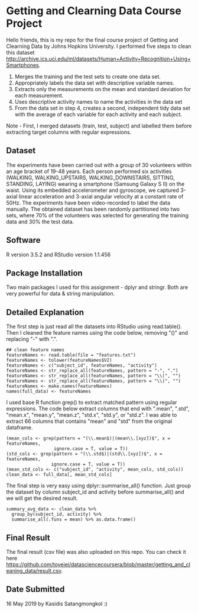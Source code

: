 # Getting and Clearning Data Course Project

Hello friends, this is my repo for the final course project of Getting and Clearning Data by Johns Hopkins University. I performed five steps to clean this dataset http://archive.ics.uci.edu/ml/datasets/Human+Activity+Recognition+Using+Smartphones.

1. Merges the training and the test sets to create one data set.
2. Appropriately labels the data set with descriptive variable names.
3. Extracts only the measurements on the mean and standard deviation for each measurement.
4. Uses descriptive activity names to name the activities in the data set
5. From the data set in step 4, creates a second, independent tidy data set with the average of each variable for each activity and each subject.

Note - First, I merged datasets (train, test, subject) and labelled them before extracting target columns with regular expressions.

## Dataset

The experiments have been carried out with a group of 30 volunteers within an age bracket of 19-48 years. Each person performed six activities (WALKING, WALKING_UPSTAIRS, WALKING_DOWNSTAIRS, SITTING, STANDING, LAYING) wearing a smartphone (Samsung Galaxy S II) on the waist. Using its embedded accelerometer and gyroscope, we captured 3-axial linear acceleration and 3-axial angular velocity at a constant rate of 50Hz. The experiments have been video-recorded to label the data manually. The obtained dataset has been randomly partitioned into two sets, where 70% of the volunteers was selected for generating the training data and 30% the test data. 

## Software

R version 3.5.2 and RStudio version 1.1.456

## Package Installation

Two main packages I used for this assignment - dplyr and stringr. Both are very powerful for data & string manipulation.

## Detailed Explanation

The first step is just read all the datasets into RStudio using read.table(). Then I cleaned the feature names using the code below, removing "()" and replacing "-" with ".".

```
## clean feature names
featureNames <- read.table(file = "features.txt")
featureNames <- tolower(featureNames$V2)
featureNames <- c("subject_id", featureNames, "activity")
featureNames <- str_replace_all(featureNames, pattern = "-", ".")
featureNames <- str_replace_all(featureNames, pattern = "\\(", "")
featureNames <- str_replace_all(featureNames, pattern = "\\)", "")
featureNames <- make.names(featureNames)
names(full_data) <- featureNames
```

I used base R function grep() to extract matched pattern using regular expressions. The code below extract columns that end with ".mean", ".std", "mean.x", "mean.y", "mean.z", "std.x", "std.y", or "std.z". I was able to extract 66 columns that contains "mean" and "std" from the original dataframe.

```
(mean_cols <- grep(pattern = "(\\.mean$)|(mean\\.[xyz])$", x = featureNames, 
                  ignore.case = T, value = T))
(std_cols <- grep(pattern = "(\\.std$)|(std\\.[xyz])$", x = featureNames, 
                 ignore.case = T, value = T))
(mean_std_cols <- c("subject_id", "activity", mean_cols, std_cols))
clean_data <- full_data[, mean_std_cols]
```

The final step is very easy using dplyr::summarise_all() function. Just group the dataset by column subject_id and activity before summarise_all() and we will get the desired result.

```
summary_avg_data <- clean_data %>%
  group_by(subject_id, activity) %>%
  summarise_all(.funs = mean) %>% as.data.frame()
```

## Final Result

The final result (csv file) was also uploaded on this repo. You can check it here https://github.com/toyeiei/datasciencecoursera/blob/master/getting_and_cleaning_data/result.csv.

## Date Submitted

16 May 2019 by Kasidis Satangmongkol :)
